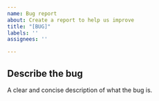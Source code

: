```yaml
---
name: Bug report
about: Create a report to help us improve
title: "[BUG]"
labels: ''
assignees: ''

---
```


## Describe the bug
A clear and concise description of what the bug is.

<!-- To Reproduce in a new vault with only this community plugin turned on >
## Steps to reproduce
1. Go to '...'
2. Click on '....'
3. Scroll down to '....'
4. See error

## Expected behavior
A clear and concise description of what you expected to happen.

<!-- optional >
## Screenshots
If applicable, add screenshots to help explain your problem.

## Environment
 - OS: 
 - Obsidian Version: 
 - Plugin Version:
